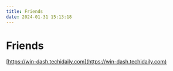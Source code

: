```yaml
---
title: Friends
date: 2024-01-31 15:13:18
---
```


# Friends

[https://win-dash.techidaily.com](https://win-dash.techidaily.com)